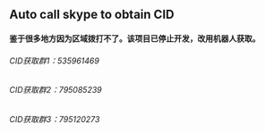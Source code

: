 ## Auto call skype to obtain CID    

#### 鉴于很多地方因为区域拨打不了。该项目已停止开发，改用机器人获取。

###### CID获取群1：535961469 
###### CID获取群2：795085239 
###### CID获取群3：795120273




